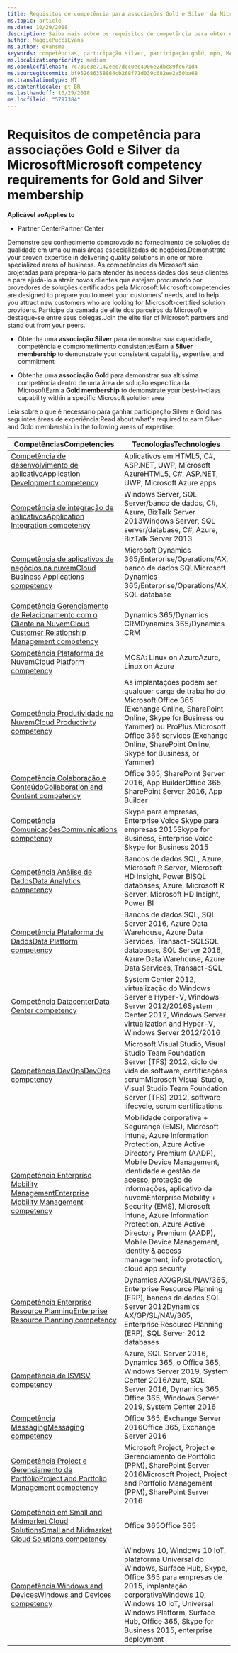 ```yaml
---
title: Requisitos de competência para associações Gold e Silver da Microsoft | Partner Center
ms.topic: article
ms.date: 10/29/2018
description: Saiba mais sobre os requisitos de competência para obter níveis de associação Gold e Silver.
author: MaggiePucciEvans
ms.author: evansma
keywords: competências, participação silver, participação gold, mpn, MAPS, habilidades, Microsoft Partner Network, associação de rede
ms.localizationpriority: medium
ms.openlocfilehash: 7c739e3e7142eee7dcc0ec4906e2dbc89fc671d4
ms.sourcegitcommit: bf952686358864cb268f71d039c682ee2a50ba68
ms.translationtype: MT
ms.contentlocale: pt-BR
ms.lasthandoff: 10/29/2018
ms.locfileid: "5797384"
---
```

# <a name="microsoft-competency-requirements-for-gold-and-silver-membership"></a><span data-ttu-id="9b5da-104">Requisitos de competência para associações Gold e Silver da Microsoft</span><span class="sxs-lookup"><span data-stu-id="9b5da-104">Microsoft competency requirements for Gold and Silver membership</span></span>

**<span data-ttu-id="9b5da-105">Aplicável ao</span><span class="sxs-lookup"><span data-stu-id="9b5da-105">Applies to</span></span>**

-  <span data-ttu-id="9b5da-106">Partner Center</span><span class="sxs-lookup"><span data-stu-id="9b5da-106">Partner Center</span></span>

<span data-ttu-id="9b5da-107">Demonstre seu conhecimento comprovado no fornecimento de soluções de qualidade em uma ou mais áreas especializadas de negócios.</span><span class="sxs-lookup"><span data-stu-id="9b5da-107">Demonstrate your proven expertise in delivering quality solutions in one or more specialized areas of business.</span></span> <span data-ttu-id="9b5da-108">As competências da Microsoft são projetadas para prepará-lo para atender às necessidades dos seus clientes e para ajudá-lo a atrair novos clientes que estejam procurando por provedores de soluções certificados pela Microsoft.</span><span class="sxs-lookup"><span data-stu-id="9b5da-108">Microsoft competencies are designed to prepare you to meet your customers’ needs, and to help you attract new customers who are looking for Microsoft-certified solution providers.</span></span> <span data-ttu-id="9b5da-109">Participe da camada de elite dos parceiros da Microsoft e destaque-se entre seus colegas.</span><span class="sxs-lookup"><span data-stu-id="9b5da-109">Join the elite tier of Microsoft partners and stand out from your peers.</span></span>

- <span data-ttu-id="9b5da-110">Obtenha uma **associação Silver** para demonstrar sua capacidade, competência e comprometimento consistentes</span><span class="sxs-lookup"><span data-stu-id="9b5da-110">Earn a **Silver membership** to demonstrate your consistent capability, expertise, and commitment</span></span>

- <span data-ttu-id="9b5da-111">Obtenha uma **associação Gold** para demonstrar sua altíssima competência dentro de uma área de solução específica da Microsoft</span><span class="sxs-lookup"><span data-stu-id="9b5da-111">Earn a **Gold membership** to demonstrate your best-in-class capability within a specific Microsoft solution area</span></span>

<span data-ttu-id="9b5da-112">Leia sobre o que é necessário para ganhar participação Silver e Gold nas seguintes áreas de experiência:</span><span class="sxs-lookup"><span data-stu-id="9b5da-112">Read about what's required to earn Silver and Gold membership in the following areas of expertise:</span></span>


| <span data-ttu-id="9b5da-113">Competências</span><span class="sxs-lookup"><span data-stu-id="9b5da-113">Competencies</span></span>  | <span data-ttu-id="9b5da-114">Tecnologias</span><span class="sxs-lookup"><span data-stu-id="9b5da-114">Technologies</span></span> |
|   ------------------   |   -------   |
| [<span data-ttu-id="9b5da-115">Competência de desenvolvimento de aplicativo</span><span class="sxs-lookup"><span data-stu-id="9b5da-115">Application Development competency</span></span>](https://partner.microsoft.com/membership/application-development-competency) | <span data-ttu-id="9b5da-116">Aplicativos em HTML5, C#, ASP.NET, UWP, Microsoft Azure</span><span class="sxs-lookup"><span data-stu-id="9b5da-116">HTML5, C#, ASP.NET, UWP, Microsoft Azure apps</span></span> |
| [<span data-ttu-id="9b5da-117">Competência de integração de aplicativos</span><span class="sxs-lookup"><span data-stu-id="9b5da-117">Application Integration competency</span></span>](https://partner.microsoft.com/membership/application-integration-competency) | <span data-ttu-id="9b5da-118">Windows Server, SQL Server/banco de dados, C#, Azure, BizTalk Server 2013</span><span class="sxs-lookup"><span data-stu-id="9b5da-118">Windows Server, SQL server/database, C#, Azure, BizTalk Server 2013</span></span>|
| [<span data-ttu-id="9b5da-119">Competência de aplicativos de negócios na nuvem</span><span class="sxs-lookup"><span data-stu-id="9b5da-119">Cloud Business Applications competency</span></span>](https://partner.microsoft.com/membership/cloud-business-applications-competency)| <span data-ttu-id="9b5da-120">Microsoft Dynamics 365/Enterprise/Operations/AX, banco de dados SQL</span><span class="sxs-lookup"><span data-stu-id="9b5da-120">Microsoft Dynamics 365/Enterprise/Operations/AX, SQL database</span></span> |
| [<span data-ttu-id="9b5da-121">Competência Gerenciamento de Relacionamento com o Cliente na Nuvem</span><span class="sxs-lookup"><span data-stu-id="9b5da-121">Cloud Customer Relationship Management competency</span></span>](https://partner.microsoft.com/membership/cloud-customer-relationship-management-competency)| <span data-ttu-id="9b5da-122">Dynamics 365/Dynamics CRM</span><span class="sxs-lookup"><span data-stu-id="9b5da-122">Dynamics 365/Dynamics CRM</span></span> |
| [<span data-ttu-id="9b5da-123">Competência Plataforma de Nuvem</span><span class="sxs-lookup"><span data-stu-id="9b5da-123">Cloud Platform competency</span></span>](https://partner.microsoft.com/membership/cloud-platform-competency)| <span data-ttu-id="9b5da-124">MCSA: Linux on Azure</span><span class="sxs-lookup"><span data-stu-id="9b5da-124">Azure, Linux on Azure</span></span> |
| [<span data-ttu-id="9b5da-125">Competência Produtividade na Nuvem</span><span class="sxs-lookup"><span data-stu-id="9b5da-125">Cloud Productivity competency</span></span>](https://partner.microsoft.com/membership/cloud-productivity-competency)| <span data-ttu-id="9b5da-126">As implantações podem ser qualquer carga de trabalho do Microsoft Office 365 (Exchange Online, SharePoint Online, Skype for Business ou Yammer) ou ProPlus.</span><span class="sxs-lookup"><span data-stu-id="9b5da-126">Microsoft Office 365 services (Exchange Online, SharePoint Online, Skype for Business, or Yammer)</span></span>|
| [<span data-ttu-id="9b5da-127">Competência Colaboração e Conteúdo</span><span class="sxs-lookup"><span data-stu-id="9b5da-127">Collaboration and Content competency</span></span>](https://partner.microsoft.com/membership/collaboration-and-content-competency)| <span data-ttu-id="9b5da-128">Office 365, SharePoint Server 2016, App Builder</span><span class="sxs-lookup"><span data-stu-id="9b5da-128">Office 365, SharePoint Server 2016, App Builder</span></span> |
| [<span data-ttu-id="9b5da-129">Competência Comunicações</span><span class="sxs-lookup"><span data-stu-id="9b5da-129">Communications competency</span></span>](https://partner.microsoft.com/membership/communications-competency)| <span data-ttu-id="9b5da-130">Skype para empresas, Enterprise Voice Skype para empresas 2015</span><span class="sxs-lookup"><span data-stu-id="9b5da-130">Skype for Business, Enterprise Voice Skype for Business 2015</span></span> |
| [<span data-ttu-id="9b5da-131">Competência Análise de Dados</span><span class="sxs-lookup"><span data-stu-id="9b5da-131">Data Analytics competency</span></span>](https://partner.microsoft.com/membership/data-analytics-competency)| <span data-ttu-id="9b5da-132">Bancos de dados SQL, Azure, Microsoft R Server, Microsoft HD Insight, Power BI</span><span class="sxs-lookup"><span data-stu-id="9b5da-132">SQL databases, Azure, Microsoft R Server, Microsoft HD Insight, Power BI</span></span> |
| [<span data-ttu-id="9b5da-133">Competência Plataforma de Dados</span><span class="sxs-lookup"><span data-stu-id="9b5da-133">Data Platform competency</span></span>](https://partner.microsoft.com/membership/data-platform-competency)| <span data-ttu-id="9b5da-134">Bancos de dados SQL, SQL Server 2016, Azure Data Warehouse, Azure Data Services, Transact-SQL</span><span class="sxs-lookup"><span data-stu-id="9b5da-134">SQL databases, SQL Server 2016, Azure Data Warehouse, Azure Data Services, Transact-SQL</span></span> |
| [<span data-ttu-id="9b5da-135">Competência Datacenter</span><span class="sxs-lookup"><span data-stu-id="9b5da-135">Data Center competency</span></span>](https://partner.microsoft.com/membership/datacenter-competency)| <span data-ttu-id="9b5da-136">System Center 2012, virtualização do Windows Server e Hyper-V, Windows Server 2012/2016</span><span class="sxs-lookup"><span data-stu-id="9b5da-136">System Center 2012, Windows Server virtualization and Hyper-V, Windows Server 2012/2016</span></span> |
| [<span data-ttu-id="9b5da-137">Competência DevOps</span><span class="sxs-lookup"><span data-stu-id="9b5da-137">DevOps competency</span></span>](https://partner.microsoft.com/membership/devops-competency)| <span data-ttu-id="9b5da-138">Microsoft Visual Studio, Visual Studio Team Foundation Server (TFS) 2012, ciclo de vida de software, certificações scrum</span><span class="sxs-lookup"><span data-stu-id="9b5da-138">Microsoft Visual Studio, Visual Studio Team Foundation Server (TFS) 2012, software lifecycle, scrum certifications</span></span> |
| [<span data-ttu-id="9b5da-139">Competência Enterprise Mobility Management</span><span class="sxs-lookup"><span data-stu-id="9b5da-139">Enterprise Mobility Management competency</span></span>](https://partner.microsoft.com/membership/enterprise-mobility-management-competency)| <span data-ttu-id="9b5da-140">Mobilidade corporativa + Segurança (EMS), Microsoft Intune, Azure Information Protection, Azure Active Directory Premium (AADP), Mobile Device Management, identidade e gestão de acesso, proteção de informações, aplicativo da nuvem</span><span class="sxs-lookup"><span data-stu-id="9b5da-140">Enterprise Mobility + Security (EMS), Microsoft Intune, Azure Information Protection, Azure Active Directory Premium (AADP), Mobile Device Management, identity & access management, info protection, cloud app security</span></span> |
| [<span data-ttu-id="9b5da-141">Competência Enterprise Resource Planning</span><span class="sxs-lookup"><span data-stu-id="9b5da-141">Enterprise Resource Planning competency</span></span>](https://partner.microsoft.com/membership/enterprise-resource-planning-competency)| <span data-ttu-id="9b5da-142">Dynamics AX/GP/SL/NAV/365, Enterprise Resource Planning (ERP), bancos de dados SQL Server 2012</span><span class="sxs-lookup"><span data-stu-id="9b5da-142">Dynamics AX/GP/SL/NAV/365, Enterprise Resource Planning (ERP), SQL Server 2012 databases</span></span>  |
|[<span data-ttu-id="9b5da-143">Competência de ISV</span><span class="sxs-lookup"><span data-stu-id="9b5da-143">ISV competency</span></span>](https://partner.microsoft.com/en-us/membership/isv-competency)| <span data-ttu-id="9b5da-144">Azure, SQL Server 2016, Dynamics 365, o Office 365, Windows Server 2019, System Center 2016</span><span class="sxs-lookup"><span data-stu-id="9b5da-144">Azure, SQL Server 2016,  Dynamics 365, Office 365, Windows Server 2019, System Center 2016</span></span>| 
| [<span data-ttu-id="9b5da-145">Competência Messaging</span><span class="sxs-lookup"><span data-stu-id="9b5da-145">Messaging competency</span></span>](https://partner.microsoft.com/membership/messaging-competency)| <span data-ttu-id="9b5da-146">Office 365, Exchange Server 2016</span><span class="sxs-lookup"><span data-stu-id="9b5da-146">Office 365, Exchange Server 2016</span></span> |
| [<span data-ttu-id="9b5da-147">Competência Project e Gerenciamento de Portfólio</span><span class="sxs-lookup"><span data-stu-id="9b5da-147">Project and Portfolio Management competency</span></span>](https://partner.microsoft.com/membership/project-portfolio-management-competency)| <span data-ttu-id="9b5da-148">Microsoft Project, Project e Gerenciamento de Portfólio (PPM), SharePoint Server 2016</span><span class="sxs-lookup"><span data-stu-id="9b5da-148">Microsoft Project, Project and Portfolio Management (PPM), SharePoint Server 2016</span></span>|
| [<span data-ttu-id="9b5da-149">Competência em Small and Midmarket Cloud Solutions</span><span class="sxs-lookup"><span data-stu-id="9b5da-149">Small and Midmarket Cloud Solutions competency</span></span>](https://partner.microsoft.com/membership/small-midmarket-cloud-solutions-competency)| <span data-ttu-id="9b5da-150">Office 365</span><span class="sxs-lookup"><span data-stu-id="9b5da-150">Office 365</span></span> |
| [<span data-ttu-id="9b5da-151">Competência Windows and Devices</span><span class="sxs-lookup"><span data-stu-id="9b5da-151">Windows and Devices competency</span></span>](https://partner.microsoft.com/membership/windows-and-devices-competency)| <span data-ttu-id="9b5da-152">Windows 10, Windows 10 IoT, plataforma Universal do Windows, Surface Hub, Skype, Office 365 para empresas de 2015, implantação corporativa</span><span class="sxs-lookup"><span data-stu-id="9b5da-152">Windows 10, Windows 10 IoT, Universal Windows Platform, Surface Hub, Office 365, Skype for Business 2015, enterprise deployment</span></span> |